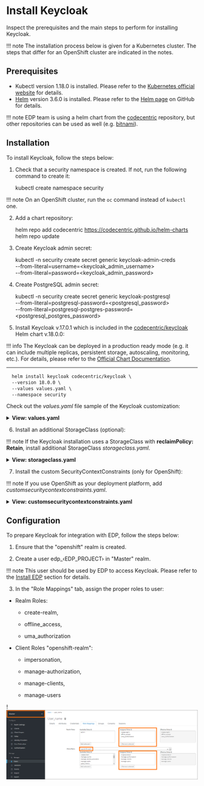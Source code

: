 # Install Keycloak

Inspect the prerequisites and the main steps to perform for installing Keycloak.

!!! note
    The installation process below is given for a Kubernetes cluster. The steps that differ for an OpenShift cluster are
    indicated in the notes.

## Prerequisites

* Kubectl version 1.18.0 is installed. Please refer to the [Kubernetes official website](https://v1-18.docs.kubernetes.io/docs/setup/release/notes/) for details.
* [Helm](https://helm.sh) version 3.6.0 is installed. Please refer to the [Helm page](https://github.com/helm/helm/releases/tag/v3.6.0) on GitHub for details.

!!! note
    EDP team is using a helm chart from the [codecentric](https://github.com/codecentric/helm-charts/tree/master/charts/keycloak)
    repository, but other repositories can be used as well (e.g. [bitnami](https://github.com/bitnami/charts/tree/master/bitnami/keycloak/)).

## Installation

To install Keycloak, follow the steps below:

1. Check that a security namespace is created. If not, run the following command to create it:

      kubectl create namespace security

  !!! note
      On an OpenShift cluster, run the `oc` command instead of `kubectl` one.

2. Add a chart repository:

      helm repo add codecentric https://codecentric.github.io/helm-charts
      helm repo update

3. Create Keycloak admin secret:

      kubectl -n security create secret generic keycloak-admin-creds \
      --from-literal=username=<keycloak_admin_username> \
      --from-literal=password=<keycloak_admin_password>

4. Create PostgreSQL admin secret:

      kubectl -n security create secret generic keycloak-postgresql \
      --from-literal=postgresql-password=<postgresql_password> \
      --from-literal=postgresql-postgres-password=<postgresql_postgres_password>

5. Install Keycloak v.17.0.1 which is included in the [codecentric/keycloak](https://artifacthub.io/packages/helm/codecentric/keycloak) Helm chart v.18.0.0:

  !!! info
      The Keycloak can be deployed in a production ready mode (e.g. it can include multiple replicas, persistent storage, autoscaling, monitoring, etc.).
      For details, please refer to the [Official Chart Documentation](https://github.com/codecentric/helm-charts/tree/master/charts/keycloak).

  ---
      helm install keycloak codecentric/keycloak \
      --version 18.0.0 \
      --values values.yaml \
      --namespace security

  Check out the *values.yaml* file sample of the Keycloak customization:

  <details>
  <summary><b>View: values.yaml</b></summary>

```yaml
replicas: 1

# start: create OpenShift realm which is required by EDP
extraInitContainers: |
  - name: realm-provider
    image: busybox
    imagePullPolicy: IfNotPresent
    command:
      - sh
    args:
      - -c
      - |
        echo '{"realm": "openshift","enabled": true}' > /realm/openshift.json
    volumeMounts:
      - name: realm
        mountPath: /realm

extraVolumeMounts: |
  - name: realm
    mountPath: /realm

extraVolumes: |
  - name: realm
    emptyDir: {}

extraEnv: |
  - name: PROXY_ADDRESS_FORWARDING
    value: "true"
  - name: KEYCLOAK_USER
    valueFrom:
      secretKeyRef:
        name: keycloak-admin-creds
        key: username
  - name: KEYCLOAK_PASSWORD
    valueFrom:
      secretKeyRef:
        name: keycloak-admin-creds
        key: password
  - name: KEYCLOAK_IMPORT
    value: /realm/openshift.json

# This block should be uncommented if you install Keycloak on Kubernetes
ingress:
  enabled: true
  annotations:
    kubernetes.io/ingress.class: nginx
    ingress.kubernetes.io/affinity: cookie
  rules:
    - host: keycloak.<ROOT_DOMAIN>
      paths:
        - path: "/"
          pathType: Prefix

# This block should be uncommented if you set Keycloak to OpenShift and change the host field
# route:
#   enabled: true
#   host: "keycloak.<ROOT_DOMAIN>"

resources:
  limits:
    memory: "2048Mi"
  requests:
    cpu: "50m"
    memory: "512Mi"

# Use PostgreSQL deployed in a container
persistence:
  deployPostgres: true
  dbVendor: postgres

postgresql:
  postgresqlUsername: admin
  postgresqlDatabase: keycloak
  existingSecret: keycloak-postgresql
  persistence:
    enabled: true
    size: "3Gi"
    # If the StorageClass with reclaimPolicy: Retain is used, install an additional StorageClass before installing Keycloak
    # (the code is given below).
    # If the default StorageClass will be used - change "gp2-retain" to "gp2"
    storageClass: "gp2-retain"
```

  </details>

6. Install an additional StorageClass (optional):

  !!! note
      If the Keycloak installation uses a StorageClass with **reclaimPolicy: Retain**, install additional StorageClass *storageclass.yaml*.

  <details>
  <summary><b>View: storageclass.yaml</b></summary>

```yaml
kind: StorageClass
apiVersion: storage.k8s.io/v1
metadata:
  name: gp2-retain
provisioner: kubernetes.io/aws-ebs
parameters:
  fsType: ext4
  type: gp2
reclaimPolicy: Retain
volumeBindingMode: WaitForFirstConsumer
```

  </details>

7.  Install the custom SecurityContextConstraints (only for OpenShift):

  !!! note
      If you use OpenShift as your deployment platform, add *customsecuritycontextconstraints.yaml*.

  <details>
  <summary><b>View: customsecuritycontextconstraints.yaml</b></summary>

```yaml
allowHostDirVolumePlugin: false
allowHostIPC: false
allowHostNetwork: false
allowHostPID: false
allowHostPorts: false
allowPrivilegeEscalation: true
allowPrivilegedContainer: false
allowedCapabilities: null
apiVersion: security.openshift.io/v1
defaultAddCapabilities: null
allowedCapabilities: []
allowedFlexVolumes: []
defaultAddCapabilities: []
fsGroup:
  type: MustRunAs
  ranges:
    - min: 999
      max: 65543
groups: []
kind: SecurityContextConstraints
metadata:
  annotations:
      "helm.sh/hook": "pre-install"
  name: customscc
priority: 1
readOnlyRootFilesystem: false
requiredDropCapabilities:
- KILL
- MKNOD
- SETUID
- SETGID
runAsUser:
  type: MustRunAsRange
  uidRangeMin: 1
  uidRangeMax: 65543
seLinuxContext:
  type: MustRunAs
supplementalGroups:
  type: RunAsAny
users:
- system:serviceaccount:security:keycloak
- system:serviceaccount:security:default
volumes:
- configMap
- downwardAPI
- emptyDir
- persistentVolumeClaim
- projected
- secret
```

  </details>

## Configuration

To prepare Keycloak for integration with EDP, follow the steps below:

1. Ensure that the "openshift" realm is created.

2. Create a user edp_&#8249;EDP_PROJECT&#8250; in "Master" realm.

  !!! note
      This user should be used by EDP to access Keycloak. Please refer to the [Install EDP](install-edp.md) section for details.

3. In the "Role Mappings" tab, assign the proper roles to user:

* Realm Roles:

  * create-realm,

  * offline_access,

  * uma_authorization

* Client Roles "openshift-realm":

  * impersonation,

  * manage-authorization,

  * manage-clients,

  * manage-users

!![Role mappings](../assets/operator-guide/keycloak-roles.png "Role mappings")

